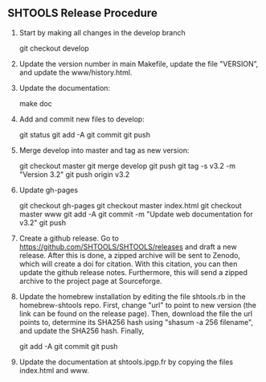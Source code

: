 SHTOOLS Release Procedure
-------------------------

1. Start by making all changes in the develop branch

    git checkout develop

2. Update the version number in main Makefile, update the file "VERSION”, and update the www/history.html.

3. Update the documentation: 

    make doc
    
4. Add and commit new files to develop: 
	
    git status
    git add -A
    git commit
    git push
    
5. Merge develop into master and tag as new version:

    git checkout master
    git merge develop
    git push
    git tag -s v3.2 -m "Version 3.2"
    git push origin v3.2
	
6. Update gh-pages

    git checkout gh-pages
    git checkout master index.html
    git checkout master www
    git add -A
    git commit -m "Update web documentation for v3.2"
    git push

7. Create a github release. Go to https://github.com/SHTOOLS/SHTOOLS/releases and draft a new release. After this is done, a zipped archive will be sent to Zenodo, which will create a doi for citation. With this citation, you can then update the github release notes. Furthermore, this will send a zipped archive to the project page at Sourceforge.

8. Update the homebrew installation by editing the file shtools.rb in the homebrew-shtools repo. First, change "url" to point to new version (the link can be found on the release page). Then, download the file the url points to, determine its SHA256 hash using "shasum -a 256 filename", and update the SHA256 hash. Finally, 

    git add -A
    git commit
    git push

9. Update the documentation at shtools.ipgp.fr by copying the files index.html and www.
